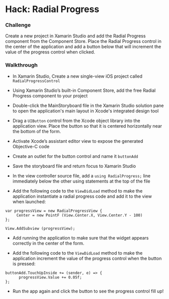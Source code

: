# Hack: Radial Progress

### Challenge

Create a new project in Xamarin Studio and add the Radial Progress component from the Component Store. Place the Radial Progress control in the center of the application and add a button below that will increment the value of the progress control when clicked.

### Walkthrough

* In Xamarin Studio, Create a new single-view iOS project called `RadialProgressControl`

* Using Xamarin Studio’s built-in Component Store, add the free Radial Progress component to your project

* Double-click the MainStoryboard file in the Xamarin Studio solution pane to open the application's main layout in Xcode's integrated design tool

* Drag a `UIButton` control from the Xcode object library into the application view. Place the button so that it is centered horizontally near the bottom of the form.

* Activate Xcode’s assistant editor view to expose the generated Objective-C code

* Create an outlet for the button control and name it `buttonAdd`

* Save the storyboard file and return focus to Xamarin Studio

* In the view controller source file, add a `using RadialProgress;` line immediately below the other using statements at the top of the file

* Add the following code to the `ViewDidLoad` method to make the application instantiate a radial progress code and add it to the view when launched:

```
var progressView = new RadialProgressView {
     Center = new PointF (View.Center.X, View.Center.Y - 100)
};

View.AddSubview (progressView);
```

* Add running the application to make sure that the widget appears correctly in the center of the form.

* Add the following code to the `ViewDidLoad` method to make the application increment the value of the progress control when the button is pressed:

```
buttonAdd.TouchUpInside += (sender, e) => {
      progressView.Value += 0.05f;
};
```

* Run the app again and click the button to see the progress control fill up!
